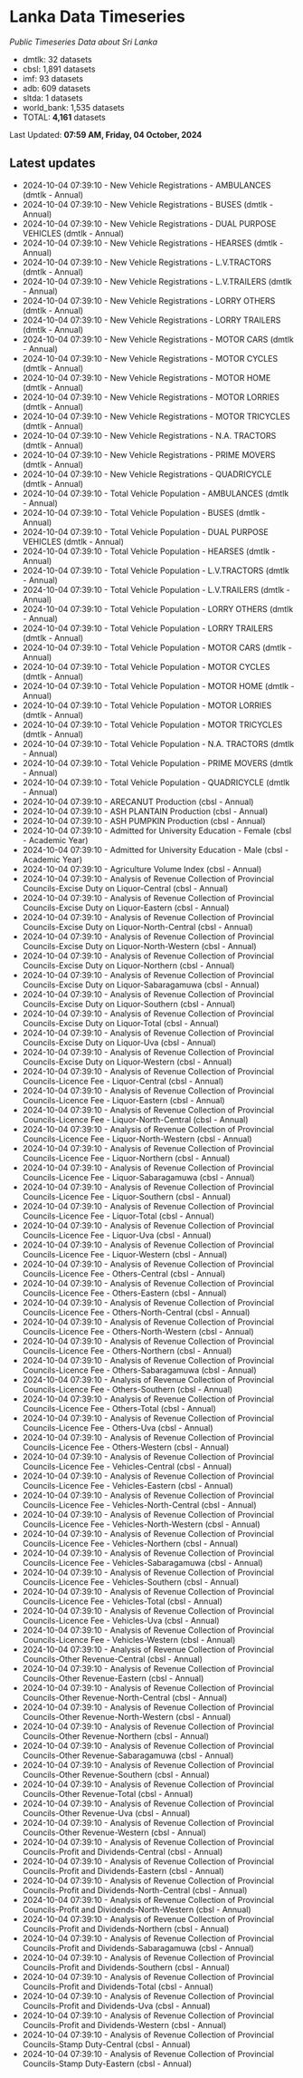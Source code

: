 # Lanka Data Timeseries
*Public Timeseries Data about Sri Lanka*

* dmtlk: 32 datasets
* cbsl: 1,891 datasets
* imf: 93 datasets
* adb: 609 datasets
* sltda: 1 datasets
* world_bank: 1,535 datasets
* TOTAL: **4,161** datasets

Last Updated: **07:59 AM, Friday, 04 October, 2024**

## Latest updates

* 2024-10-04 07:39:10 - New Vehicle Registrations - AMBULANCES (dmtlk - Annual)
* 2024-10-04 07:39:10 - New Vehicle Registrations - BUSES (dmtlk - Annual)
* 2024-10-04 07:39:10 - New Vehicle Registrations - DUAL PURPOSE VEHICLES (dmtlk - Annual)
* 2024-10-04 07:39:10 - New Vehicle Registrations - HEARSES (dmtlk - Annual)
* 2024-10-04 07:39:10 - New Vehicle Registrations - L.V.TRACTORS (dmtlk - Annual)
* 2024-10-04 07:39:10 - New Vehicle Registrations - L.V.TRAILERS (dmtlk - Annual)
* 2024-10-04 07:39:10 - New Vehicle Registrations - LORRY OTHERS (dmtlk - Annual)
* 2024-10-04 07:39:10 - New Vehicle Registrations - LORRY TRAILERS (dmtlk - Annual)
* 2024-10-04 07:39:10 - New Vehicle Registrations - MOTOR CARS (dmtlk - Annual)
* 2024-10-04 07:39:10 - New Vehicle Registrations - MOTOR CYCLES (dmtlk - Annual)
* 2024-10-04 07:39:10 - New Vehicle Registrations - MOTOR HOME (dmtlk - Annual)
* 2024-10-04 07:39:10 - New Vehicle Registrations - MOTOR LORRIES (dmtlk - Annual)
* 2024-10-04 07:39:10 - New Vehicle Registrations - MOTOR TRICYCLES (dmtlk - Annual)
* 2024-10-04 07:39:10 - New Vehicle Registrations - N.A. TRACTORS (dmtlk - Annual)
* 2024-10-04 07:39:10 - New Vehicle Registrations - PRIME MOVERS (dmtlk - Annual)
* 2024-10-04 07:39:10 - New Vehicle Registrations - QUADRICYCLE (dmtlk - Annual)
* 2024-10-04 07:39:10 - Total Vehicle Population - AMBULANCES (dmtlk - Annual)
* 2024-10-04 07:39:10 - Total Vehicle Population - BUSES (dmtlk - Annual)
* 2024-10-04 07:39:10 - Total Vehicle Population - DUAL PURPOSE VEHICLES (dmtlk - Annual)
* 2024-10-04 07:39:10 - Total Vehicle Population - HEARSES (dmtlk - Annual)
* 2024-10-04 07:39:10 - Total Vehicle Population - L.V.TRACTORS (dmtlk - Annual)
* 2024-10-04 07:39:10 - Total Vehicle Population - L.V.TRAILERS (dmtlk - Annual)
* 2024-10-04 07:39:10 - Total Vehicle Population - LORRY OTHERS (dmtlk - Annual)
* 2024-10-04 07:39:10 - Total Vehicle Population - LORRY TRAILERS (dmtlk - Annual)
* 2024-10-04 07:39:10 - Total Vehicle Population - MOTOR CARS (dmtlk - Annual)
* 2024-10-04 07:39:10 - Total Vehicle Population - MOTOR CYCLES (dmtlk - Annual)
* 2024-10-04 07:39:10 - Total Vehicle Population - MOTOR HOME (dmtlk - Annual)
* 2024-10-04 07:39:10 - Total Vehicle Population - MOTOR LORRIES (dmtlk - Annual)
* 2024-10-04 07:39:10 - Total Vehicle Population - MOTOR TRICYCLES (dmtlk - Annual)
* 2024-10-04 07:39:10 - Total Vehicle Population - N.A. TRACTORS (dmtlk - Annual)
* 2024-10-04 07:39:10 - Total Vehicle Population - PRIME MOVERS (dmtlk - Annual)
* 2024-10-04 07:39:10 - Total Vehicle Population - QUADRICYCLE (dmtlk - Annual)
* 2024-10-04 07:39:10 - ARECANUT Production (cbsl - Annual)
* 2024-10-04 07:39:10 - ASH PLANTAIN Production (cbsl - Annual)
* 2024-10-04 07:39:10 - ASH PUMPKIN Production (cbsl - Annual)
* 2024-10-04 07:39:10 - Admitted for University Education - Female (cbsl - Academic Year)
* 2024-10-04 07:39:10 - Admitted for University Education - Male (cbsl - Academic Year)
* 2024-10-04 07:39:10 - Agriculture Volume Index (cbsl - Annual)
* 2024-10-04 07:39:10 - Analysis of Revenue Collection of Provincial Councils-Excise Duty on Liquor-Central (cbsl - Annual)
* 2024-10-04 07:39:10 - Analysis of Revenue Collection of Provincial Councils-Excise Duty on Liquor-Eastern (cbsl - Annual)
* 2024-10-04 07:39:10 - Analysis of Revenue Collection of Provincial Councils-Excise Duty on Liquor-North-Central (cbsl - Annual)
* 2024-10-04 07:39:10 - Analysis of Revenue Collection of Provincial Councils-Excise Duty on Liquor-North-Western (cbsl - Annual)
* 2024-10-04 07:39:10 - Analysis of Revenue Collection of Provincial Councils-Excise Duty on Liquor-Northern (cbsl - Annual)
* 2024-10-04 07:39:10 - Analysis of Revenue Collection of Provincial Councils-Excise Duty on Liquor-Sabaragamuwa (cbsl - Annual)
* 2024-10-04 07:39:10 - Analysis of Revenue Collection of Provincial Councils-Excise Duty on Liquor-Southern (cbsl - Annual)
* 2024-10-04 07:39:10 - Analysis of Revenue Collection of Provincial Councils-Excise Duty on Liquor-Total (cbsl - Annual)
* 2024-10-04 07:39:10 - Analysis of Revenue Collection of Provincial Councils-Excise Duty on Liquor-Uva (cbsl - Annual)
* 2024-10-04 07:39:10 - Analysis of Revenue Collection of Provincial Councils-Excise Duty on Liquor-Western (cbsl - Annual)
* 2024-10-04 07:39:10 - Analysis of Revenue Collection of Provincial Councils-Licence Fee - Liquor-Central (cbsl - Annual)
* 2024-10-04 07:39:10 - Analysis of Revenue Collection of Provincial Councils-Licence Fee - Liquor-Eastern (cbsl - Annual)
* 2024-10-04 07:39:10 - Analysis of Revenue Collection of Provincial Councils-Licence Fee - Liquor-North-Central (cbsl - Annual)
* 2024-10-04 07:39:10 - Analysis of Revenue Collection of Provincial Councils-Licence Fee - Liquor-North-Western (cbsl - Annual)
* 2024-10-04 07:39:10 - Analysis of Revenue Collection of Provincial Councils-Licence Fee - Liquor-Northern (cbsl - Annual)
* 2024-10-04 07:39:10 - Analysis of Revenue Collection of Provincial Councils-Licence Fee - Liquor-Sabaragamuwa (cbsl - Annual)
* 2024-10-04 07:39:10 - Analysis of Revenue Collection of Provincial Councils-Licence Fee - Liquor-Southern (cbsl - Annual)
* 2024-10-04 07:39:10 - Analysis of Revenue Collection of Provincial Councils-Licence Fee - Liquor-Total (cbsl - Annual)
* 2024-10-04 07:39:10 - Analysis of Revenue Collection of Provincial Councils-Licence Fee - Liquor-Uva (cbsl - Annual)
* 2024-10-04 07:39:10 - Analysis of Revenue Collection of Provincial Councils-Licence Fee - Liquor-Western (cbsl - Annual)
* 2024-10-04 07:39:10 - Analysis of Revenue Collection of Provincial Councils-Licence Fee - Others-Central (cbsl - Annual)
* 2024-10-04 07:39:10 - Analysis of Revenue Collection of Provincial Councils-Licence Fee - Others-Eastern (cbsl - Annual)
* 2024-10-04 07:39:10 - Analysis of Revenue Collection of Provincial Councils-Licence Fee - Others-North-Central (cbsl - Annual)
* 2024-10-04 07:39:10 - Analysis of Revenue Collection of Provincial Councils-Licence Fee - Others-North-Western (cbsl - Annual)
* 2024-10-04 07:39:10 - Analysis of Revenue Collection of Provincial Councils-Licence Fee - Others-Northern (cbsl - Annual)
* 2024-10-04 07:39:10 - Analysis of Revenue Collection of Provincial Councils-Licence Fee - Others-Sabaragamuwa (cbsl - Annual)
* 2024-10-04 07:39:10 - Analysis of Revenue Collection of Provincial Councils-Licence Fee - Others-Southern (cbsl - Annual)
* 2024-10-04 07:39:10 - Analysis of Revenue Collection of Provincial Councils-Licence Fee - Others-Total (cbsl - Annual)
* 2024-10-04 07:39:10 - Analysis of Revenue Collection of Provincial Councils-Licence Fee - Others-Uva (cbsl - Annual)
* 2024-10-04 07:39:10 - Analysis of Revenue Collection of Provincial Councils-Licence Fee - Others-Western (cbsl - Annual)
* 2024-10-04 07:39:10 - Analysis of Revenue Collection of Provincial Councils-Licence Fee - Vehicles-Central (cbsl - Annual)
* 2024-10-04 07:39:10 - Analysis of Revenue Collection of Provincial Councils-Licence Fee - Vehicles-Eastern (cbsl - Annual)
* 2024-10-04 07:39:10 - Analysis of Revenue Collection of Provincial Councils-Licence Fee - Vehicles-North-Central (cbsl - Annual)
* 2024-10-04 07:39:10 - Analysis of Revenue Collection of Provincial Councils-Licence Fee - Vehicles-North-Western (cbsl - Annual)
* 2024-10-04 07:39:10 - Analysis of Revenue Collection of Provincial Councils-Licence Fee - Vehicles-Northern (cbsl - Annual)
* 2024-10-04 07:39:10 - Analysis of Revenue Collection of Provincial Councils-Licence Fee - Vehicles-Sabaragamuwa (cbsl - Annual)
* 2024-10-04 07:39:10 - Analysis of Revenue Collection of Provincial Councils-Licence Fee - Vehicles-Southern (cbsl - Annual)
* 2024-10-04 07:39:10 - Analysis of Revenue Collection of Provincial Councils-Licence Fee - Vehicles-Total (cbsl - Annual)
* 2024-10-04 07:39:10 - Analysis of Revenue Collection of Provincial Councils-Licence Fee - Vehicles-Uva (cbsl - Annual)
* 2024-10-04 07:39:10 - Analysis of Revenue Collection of Provincial Councils-Licence Fee - Vehicles-Western (cbsl - Annual)
* 2024-10-04 07:39:10 - Analysis of Revenue Collection of Provincial Councils-Other Revenue-Central (cbsl - Annual)
* 2024-10-04 07:39:10 - Analysis of Revenue Collection of Provincial Councils-Other Revenue-Eastern (cbsl - Annual)
* 2024-10-04 07:39:10 - Analysis of Revenue Collection of Provincial Councils-Other Revenue-North-Central (cbsl - Annual)
* 2024-10-04 07:39:10 - Analysis of Revenue Collection of Provincial Councils-Other Revenue-North-Western (cbsl - Annual)
* 2024-10-04 07:39:10 - Analysis of Revenue Collection of Provincial Councils-Other Revenue-Northern (cbsl - Annual)
* 2024-10-04 07:39:10 - Analysis of Revenue Collection of Provincial Councils-Other Revenue-Sabaragamuwa (cbsl - Annual)
* 2024-10-04 07:39:10 - Analysis of Revenue Collection of Provincial Councils-Other Revenue-Southern (cbsl - Annual)
* 2024-10-04 07:39:10 - Analysis of Revenue Collection of Provincial Councils-Other Revenue-Total (cbsl - Annual)
* 2024-10-04 07:39:10 - Analysis of Revenue Collection of Provincial Councils-Other Revenue-Uva (cbsl - Annual)
* 2024-10-04 07:39:10 - Analysis of Revenue Collection of Provincial Councils-Other Revenue-Western (cbsl - Annual)
* 2024-10-04 07:39:10 - Analysis of Revenue Collection of Provincial Councils-Profit and Dividends-Central (cbsl - Annual)
* 2024-10-04 07:39:10 - Analysis of Revenue Collection of Provincial Councils-Profit and Dividends-Eastern (cbsl - Annual)
* 2024-10-04 07:39:10 - Analysis of Revenue Collection of Provincial Councils-Profit and Dividends-North-Central (cbsl - Annual)
* 2024-10-04 07:39:10 - Analysis of Revenue Collection of Provincial Councils-Profit and Dividends-North-Western (cbsl - Annual)
* 2024-10-04 07:39:10 - Analysis of Revenue Collection of Provincial Councils-Profit and Dividends-Northern (cbsl - Annual)
* 2024-10-04 07:39:10 - Analysis of Revenue Collection of Provincial Councils-Profit and Dividends-Sabaragamuwa (cbsl - Annual)
* 2024-10-04 07:39:10 - Analysis of Revenue Collection of Provincial Councils-Profit and Dividends-Southern (cbsl - Annual)
* 2024-10-04 07:39:10 - Analysis of Revenue Collection of Provincial Councils-Profit and Dividends-Total (cbsl - Annual)
* 2024-10-04 07:39:10 - Analysis of Revenue Collection of Provincial Councils-Profit and Dividends-Uva (cbsl - Annual)
* 2024-10-04 07:39:10 - Analysis of Revenue Collection of Provincial Councils-Profit and Dividends-Western (cbsl - Annual)
* 2024-10-04 07:39:10 - Analysis of Revenue Collection of Provincial Councils-Stamp Duty-Central (cbsl - Annual)
* 2024-10-04 07:39:10 - Analysis of Revenue Collection of Provincial Councils-Stamp Duty-Eastern (cbsl - Annual)